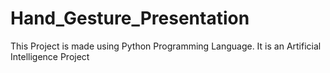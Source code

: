 # Hand_Gesture_Presentation
This Project is made using Python Programming Language. It is an Artificial Intelligence Project
